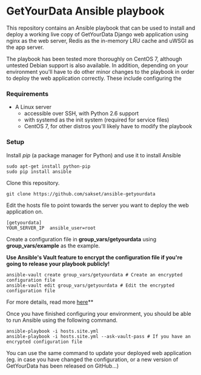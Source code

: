 # GetYourData Ansible playbook

This repository contains an Ansible playbook that can be used to install and deploy a working live copy of GetYourData Django web application using nginx as the web server, Redis as the in-memory LRU cache and uWSGI as the app server.

The playbook has been tested more thoroughly on CentOS 7, although untested Debian support is also available. In addition, depending on your environment you'll have to do other minor changes to the playbook in order to deploy the web application correctly. These include configuring the 

### Requirements

* A Linux server
  - accessible over SSH, with Python 2.6 support
  - with systemd as the init system (required for service files)
  - CentOS 7, for other distros you'll likely have to modify the playbook


### Setup

Install *pip* (a package manager for Python) and use it to install Ansible

```
sudo apt-get install python-pip
sudo pip install ansible
```

Clone this repository.

```
git clone https://github.com/sakset/ansible-getyourdata
```

Edit the hosts file to point towards the server you want to deploy the web application on.

```
[getyourdata]
YOUR_SERVER_IP	ansible_user=root
```

Create a configuration file in **group_vars/getyourdata** using **group_vars/example** as the example.

**Use Ansible's Vault feature to encrypt the configuration file if you're going to release your playbook publicly!**

```
ansible-vault create group_vars/getyourdata # Create an encrypted configuration file
ansible-vault edit group_vars/getyourdata # Edit the encrypted configuration file
```

For more details, read more [here](http://docs.ansible.com/ansible/playbooks_vault.html)**

Once you have finished configuring your environment, you should be able to run Ansible using the following command.

```
ansible-playbook -i hosts.site.yml
ansible-playbook -i hosts.site.yml --ask-vault-pass # If you have an encrypted configuration file
```

You can use the same command to update your deployed web application (eg. in case you have changed the configuration, or a new version of GetYourData has been released on GitHub...)